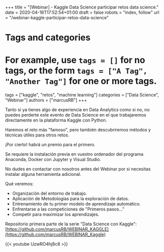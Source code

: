 +++
title = "[Webinar] - Kaggle Data Science participar retos data science."
date = 2020-04-16T17:52:54+01:00
draft = false
robots = "index, follow"
url = "/webinar-kaggle-participar-retos-data-science"

# Tags and categories
# For example, use `tags = []` for no tags, or the form `tags = ["A Tag", "Another Tag"]` for one or more tags.
tags = ["kaggle", "retos", "machine learning"]
categories = ["Data Science", "Webinar"]
authors = ["marcusRB"]
+++

Tanto si ya tienes algo de experiencia en Data Analytics como si no, no puedes perderte este evento de Data Science en el que trabajaremos directamente en la plataforma Kaggle con Python. 

Haremos el reto más "famoso", pero también descubriremos métodos y técnicas útiles para otros retos. 

¡Por cierto! habrá un premio para el primero. 

Se requiere la instalación previa en vuestro ordenador del programa Anaconda, Docker con Jupyter y Visual Studio. 

No dudes en contactar con nosotros antes del Webinar por si necesitas instalar alguna herramienta adicional. 

Qué veremos: 

- Organización del entorno de trabajo.
- Aplicación de Metodologías para la exploración de datos.
- Entrenamiento de tu primer modelo de aprendizaje automático.
- Enfrentarse a las competiciones de "Primeros pasos..."
- Competir para maximizar los aprendizajes. 

Repositorio primera parte de la serie "Data Science con Kaggle": [https://github.com/marcusRB/WEBINAR_KAGGLE](https://github.com/marcusRB/WEBINAR_Kaggle)  
 


{{< youtube UzwRO4hj8c8 >}}




